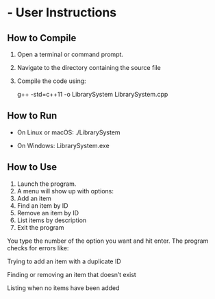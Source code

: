 #  - User Instructions

## How to Compile

1. Open a terminal or command prompt.
2. Navigate to the directory containing the source file 
3. Compile the code using:

   g++ -std=c++11 -o LibrarySystem LibrarySystem.cpp

  

## How to Run

- On Linux or macOS:
  ./LibrarySystem

- On Windows:
  LibrarySystem.exe

## How to Use
1. Launch the program.
2. A menu will show up with options:
3. Add an item
4. Find an item by ID
5. Remove an item by ID
6. List items by description
7. Exit the program
   
You type the number of the option you want and hit enter. The program checks for errors like:

Trying to add an item with a duplicate ID

Finding or removing an item that doesn’t exist

Listing when no items have been added
